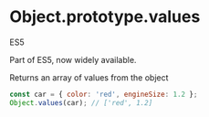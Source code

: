 # Object.prototype.values

<div class="spec es5">ES5</div>

Part of ES5, now widely available.

Returns an array of values from the object

```javascript
const car = { color: 'red', engineSize: 1.2 };
Object.values(car); // ['red', 1.2]
```
